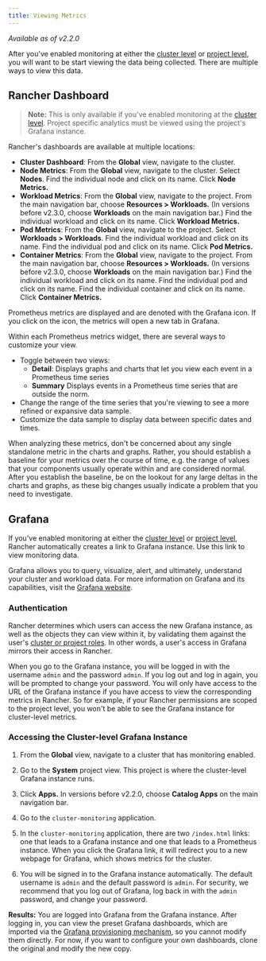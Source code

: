 ```yaml
---
title: Viewing Metrics
---
```


_Available as of v2.2.0_

After you've enabled monitoring at either the [cluster level](../../../pages-for-subheaders/cluster-monitoring.md) or [project level](./project-monitoring.md), you will want to be start viewing the data being collected. There are multiple ways to view this data.

## Rancher Dashboard

>**Note:** This is only available if you've enabled monitoring at the [cluster level](../../../pages-for-subheaders/cluster-monitoring.md). Project specific analytics must be viewed using the project's Grafana instance.

Rancher's dashboards are available at multiple locations:

- **Cluster Dashboard**: From the **Global** view, navigate to the cluster.
- **Node Metrics**: From the **Global** view, navigate to the cluster. Select **Nodes**. Find the individual node and click on its name. Click **Node Metrics.**
- **Workload Metrics**: From the **Global** view, navigate to the project. From the main navigation bar, choose **Resources > Workloads.** (In versions before v2.3.0, choose **Workloads** on the main navigation bar.) Find the individual workload and click on its name. Click **Workload Metrics.**
- **Pod Metrics**: From the **Global** view, navigate to the project. Select **Workloads > Workloads**. Find the individual workload and click on its name. Find the individual pod and click on its name. Click **Pod Metrics.**
- **Container Metrics**: From the **Global** view, navigate to the project. From the main navigation bar, choose **Resources > Workloads.** (In versions before v2.3.0, choose **Workloads** on the main navigation bar.) Find the individual workload and click on its name. Find the individual pod and click on its name. Find the individual container and click on its name. Click **Container Metrics.**

Prometheus metrics are displayed and are denoted with the Grafana icon. If you click on the icon, the metrics will open a new tab in Grafana.

Within each Prometheus metrics widget, there are several ways to customize your view.

- Toggle between two views:
  - **Detail**: Displays graphs and charts that let you view each event in a Prometheus time series
  - **Summary** Displays events in a Prometheus time series that are outside the norm.
- Change the range of the time series that you're viewing to see a more refined or expansive data sample.
- Customize the data sample to display data between specific dates and times.

When analyzing these metrics, don't be concerned about any single standalone metric in the charts and graphs. Rather, you should establish a baseline for your metrics over the course of time, e.g. the range of values that your components usually operate within and are considered normal. After you establish the baseline, be on the lookout for any large deltas in the charts and graphs, as these big changes usually indicate a problem that you need to investigate.

## Grafana

If you've enabled monitoring at either the [cluster level](../../../pages-for-subheaders/cluster-monitoring.md) or [project level](./project-monitoring.md), Rancher automatically creates a link to Grafana instance. Use this link to view monitoring data.

Grafana allows you to query, visualize, alert, and ultimately, understand your cluster and workload data. For more information on Grafana and its capabilities, visit the [Grafana website](https://grafana.com/grafana).

### Authentication

Rancher determines which users can access the new Grafana instance, as well as the objects they can view within it, by validating them against the user's [cluster or project roles](../../../how-to-guides/advanced-user-guides/authentication-permissions-and-global-configuration/manage-role-based-access-control-rbac/cluster-and-project-roles.md). In other words, a user's access in Grafana mirrors their access in Rancher.

When you go to the Grafana instance, you will be logged in with the username `admin` and the password `admin`. If you log out and log in again, you will be prompted to change your password. You will only have access to the URL of the Grafana instance if you have access to view the corresponding metrics in Rancher. So for example, if your Rancher permissions are scoped to the project level, you won't be able to see the Grafana instance for cluster-level metrics.

### Accessing the Cluster-level Grafana Instance

1. From the **Global** view, navigate to a cluster that has monitoring enabled.

1. Go to the **System** project view. This project is where the cluster-level Grafana instance runs.

1. Click **Apps.** In versions before v2.2.0, choose **Catalog Apps** on the main navigation bar.

1. Go to the `cluster-monitoring` application.

1. In the `cluster-monitoring` application, there are two `/index.html` links: one that leads to a Grafana instance and one that leads to a Prometheus instance. When you click the Grafana link, it will redirect you to a new webpage for Grafana, which shows metrics for the cluster.

1. You will be signed in to the Grafana instance automatically. The default username is `admin` and the default password is `admin`. For security, we recommend that you log out of Grafana, log back in with the `admin` password, and change your password.

**Results:** You are logged into Grafana from the Grafana instance. After logging in, you can view the preset Grafana dashboards, which are imported via the [Grafana provisioning mechanism](http://docs.grafana.org/administration/provisioning/#dashboards), so you cannot modify them directly. For now, if you want to configure your own dashboards, clone the original and modify the new copy.
